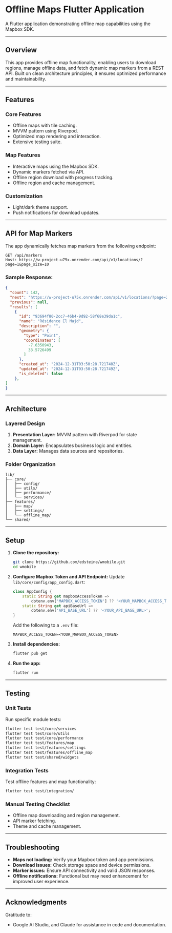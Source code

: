 
# Offline Maps Flutter Application

A Flutter application demonstrating offline map capabilities using the Mapbox SDK.

---

## Overview

This app provides offline map functionality, enabling users to download regions, manage offline data, and fetch dynamic map markers from a REST API. Built on clean architecture principles, it ensures optimized performance and maintainability.

---

## Features

### Core Features
- Offline maps with tile caching.
- MVVM pattern using Riverpod.
- Optimized map rendering and interaction.
- Extensive testing suite.

### Map Features
- Interactive maps using the Mapbox SDK.
- Dynamic markers fetched via API.
- Offline region download with progress tracking.
- Offline region and cache management.

### Customization
- Light/dark theme support.
- Push notifications for download updates.

---

## API for Map Markers

The app dynamically fetches map markers from the following endpoint:

```http
GET /api/markers
Host: https://w-project-u75x.onrender.com/api/v1/locations/?page=1&page_size=10
```

### Sample Response:
```json
{
  "count": 142,
  "next": "https://w-project-u75x.onrender.com/api/v1/locations/?page=2&page_size=10",
  "previous": null,
  "results": [
    {
      "id": "93694f80-2cc7-46b4-9d92-58f68e39da1c",
      "name": "Résidence El Majd",
      "description": "",
      "geometry": {
        "type": "Point",
        "coordinates": [
          -7.6350943,
          33.5726499
        ]
      },
      "created_at": "2024-12-31T03:50:28.721740Z",
      "updated_at": "2024-12-31T03:50:28.721749Z",
      "is_deleted": false
    },
]
}
```

---

## Architecture

### Layered Design
1. **Presentation Layer:** MVVM pattern with Riverpod for state management.
2. **Domain Layer:** Encapsulates business logic and entities.
3. **Data Layer:** Manages data sources and repositories.

### Folder Organization
```plaintext
lib/
├── core/
│   ├── config/
│   ├── utils/
│   ├── performance/
│   └── services/
├── features/
│   ├── map/
│   ├── settings/
│   └── offline_map/
└── shared/
```

---

## Setup

1. **Clone the repository:**
   ```bash
   git clone https://github.com/edsteine/wmobile.git
   cd wmobile
   ```

2. **Configure Mapbox Token and API Endpoint:**
   Update `lib/core/config/app_config.dart`:
   ```dart
   class AppConfig {
       static String get mapboxAccessToken =>
           dotenv.env['MAPBOX_ACCESS_TOKEN'] ?? '<YOUR_MAPBOX_ACCESS_TOKEN>';
       static String get apiBaseUrl =>
           dotenv.env['API_BASE_URL'] ?? '<YOUR_API_BASE_URL>';
   }
   ```
   Add the following to a `.env` file:
   ```plaintext
   MAPBOX_ACCESS_TOKEN=<YOUR_MAPBOX_ACCESS_TOKEN>
   ```

3. **Install dependencies:**
   ```bash
   flutter pub get
   ```

4. **Run the app:**
   ```bash
   flutter run
   ```

---

## Testing

### Unit Tests
Run specific module tests:
```bash
flutter test test/core/services
flutter test test/core/utils
flutter test test/core/performance
flutter test test/features/map
flutter test test/features/settings
flutter test test/features/offline_map
flutter test test/shared/widgets
```

### Integration Tests
Test offline features and map functionality:
```bash
flutter test test/integration/
```

### Manual Testing Checklist
- Offline map downloading and region management.
- API marker fetching.
- Theme and cache management.

---

## Troubleshooting

- **Maps not loading:** Verify your Mapbox token and app permissions.
- **Download issues:** Check storage space and device permissions.
- **Marker issues:** Ensure API connectivity and valid JSON responses.
- **Offline notifications:** Functional but may need enhancement for improved user experience.

---

## Acknowledgments

Gratitude to:
- Google AI Studio, and Claude for assistance in code and documentation.
